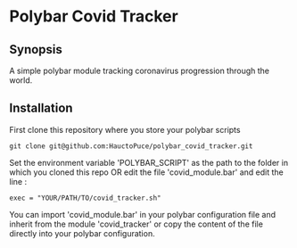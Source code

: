 # Polybar Covid Tracker

## Synopsis

A simple polybar module tracking coronavirus progression through the world.

## Installation

First clone this repository where you store your polybar scripts

``` git clone git@github.com:HauctoPuce/polybar_covid_tracker.git ```

Set the environment variable 'POLYBAR_SCRIPT' as the path to the folder in
which you cloned this repo OR edit the file 'covid_module.bar' and edit the line :

``` exec = "YOUR/PATH/TO/covid_tracker.sh" ```

You can import 'covid_module.bar' in your polybar configuration file and
inherit from the module 'covid_tracker' or copy the content of the file
directly into your polybar configuration.
